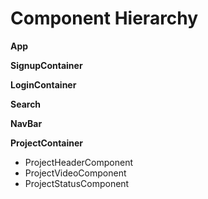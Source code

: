 # Component Hierarchy

**App**

**SignupContainer**

**LoginContainer**

**Search**

**NavBar**



**ProjectContainer**
  - ProjectHeaderComponent
  - ProjectVideoComponent
  - ProjectStatusComponent
